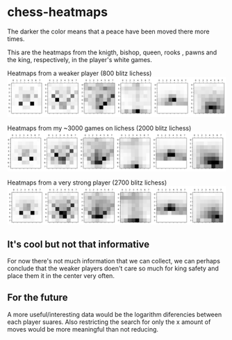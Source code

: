 # chess-heatmaps


The darker the color means that a peace have been moved there more times.

This are the heatmaps from the knigth, bishop, queen, rooks , pawns and the king, respectively, in the player's white games.

Heatmaps from a weaker player (800 blitz lichess)
![Screen shot](./assets/1.2.png)

Heatmaps from my ~3000 games on lichess (2000 blitz lichess)
![Screen shot](./assets/2.2.png)

Heatmaps from a very strong player (2700 blitz lichess)
![Screen shot](./assets/3.2.png)

## It's cool but not that informative
For now there's not much information that we can collect, we can perhaps
conclude that the weaker players doen't care so much for king safety and place them it in the center very often.

## For the future
A more useful/interesting data would be the logarithm diferencies between each
player suares.
Also restricting the search for only the x amount of moves would be more
meaningful than not reducing.

